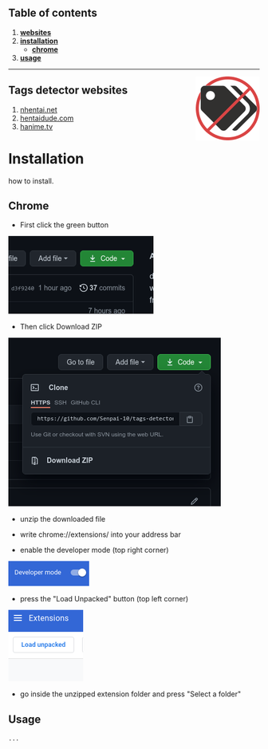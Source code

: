 ## **Table of contents**
1. [**websites**](#Tags-detector-websites)
2. [**installation**](#Installation)
    * [**chrome**](#chrome)
3. [**usage**](#usage)

---

<img align="right" src="icons/128.png"></img>

## **Tags detector websites**

1. [nhentai.net](https://www.nhentai.net)
2. [hentaidude.com](https://hentaidude.com)
3. [hanime.tv](https://hanime.tv)

# Installation
how to install.

## **Chrome**
- First click the green button
<img src="images/1.png">

- Then click Download ZIP
<img src="images/2.png">

- unzip the downloaded file

- write chrome://extensions/ into your address bar

- enable the developer mode (top right corner)

<img src="images/3.png">

- press the "Load Unpacked" button (top left corner)

<img src="images/4.png">

- go inside the unzipped extension folder and press "Select a folder"

## **Usage**
    ...
